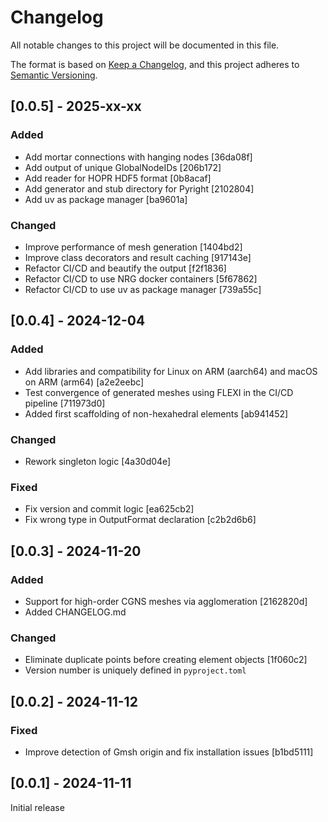 # Changelog

All notable changes to this project will be documented in this file.

The format is based on [Keep a Changelog](https://keepachangelog.com/en/1.0.0/), and this project adheres to [Semantic Versioning](https://semver.org/spec/v2.0.0.html).

## [0.0.5] - 2025-xx-xx

### Added
- Add mortar connections with hanging nodes [36da08f]
- Add output of unique GlobalNodeIDs [206b172]
- Add reader for HOPR HDF5 format [0b8acaf]
- Add generator and stub directory for Pyright [2102804]
- Add uv as package manager [ba9601a]

### Changed
- Improve performance of mesh generation [1404bd2]
- Improve class decorators and result caching [917143e]
- Refactor CI/CD and beautify the output [f2f1836]
- Refactor CI/CD to use NRG docker containers [5f67862]
- Refactor CI/CD to use uv as package manager [739a55c]

## [0.0.4] - 2024-12-04

### Added
- Add libraries and compatibility for Linux on ARM (aarch64) and macOS on ARM (arm64) [a2e2eebc]
- Test convergence of generated meshes using FLEXI in the CI/CD pipeline [711973d0]
- Added first scaffolding of non-hexahedral elements [ab941452]

### Changed
- Rework singleton logic [4a30d04e]

### Fixed
- Fix version and commit logic [ea625cb2]
- Fix wrong type in OutputFormat declaration [c2b2d6b6]

## [0.0.3] - 2024-11-20

### Added
- Support for high-order CGNS meshes via agglomeration [2162820d]
- Added CHANGELOG.md

### Changed
- Eliminate duplicate points before creating element objects [1f060c2]
- Version number is uniquely defined in `pyproject.toml`

## [0.0.2] - 2024-11-12

### Fixed
- Improve detection of Gmsh origin and fix installation issues [b1bd5111]

## [0.0.1] - 2024-11-11
Initial release
